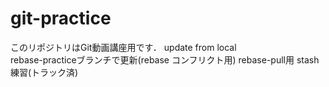 # git-practice
このリポジトリはGit動画講座用です．
update from local  
rebase-practiceブランチで更新(rebase コンフリクト用)
rebase-pull用
stash練習(トラック済)